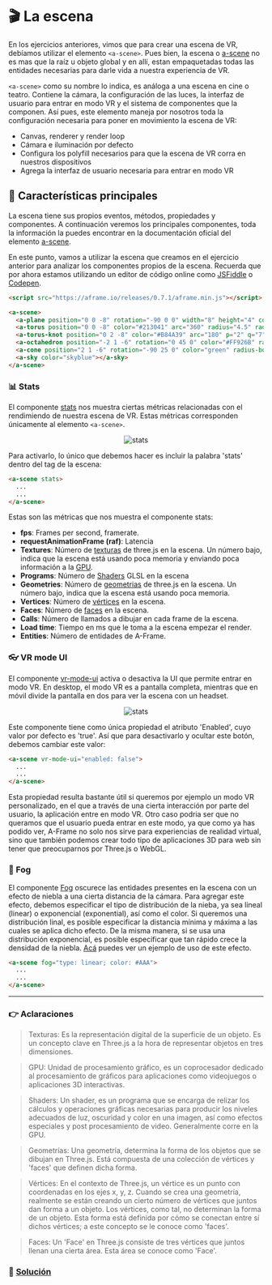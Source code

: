 # :clapper: La escena

En los ejercicios anteriores, vimos que para crear una escena de VR, debíamos utilizar el elemento `<a-scene>`. Pues bien, la escena o [a-scene](https://aframe.io/docs/0.7.0/core/scene.html) no es mas que la raíz u objeto global y en allí, estan empaquetadas todas las entidades necesarias para darle vida a nuestra experiencia de VR.

`<a-scene>` como su nombre lo indica, es análoga a una escena en cine o teatro. Contiene la cámara, la configuración de las luces, la interfaz de usuario para entrar en modo VR y el sistema de componentes que la componen. Así pues, este elemento maneja por nosotros toda la configuración necesaria para poner en movimiento la escena de VR:

* Canvas, renderer y render loop
* Cámara e iluminación por defecto
* Configura los polyfill necesarios para que la escena de VR corra en nuestros dispositivos
* Agrega la interfaz de usuario necesaria para entrar en modo VR

## :microscope: Características principales

La escena tiene sus propios eventos, métodos, propiedades y componentes. A continuación veremos los principales componentes, toda la información la puedes encontrar en la documentación oficial del elemento [a-scene](https://aframe.io/docs/0.7.0/core/scene.html).

En este punto, vamos a utilizar la escena que creamos en el ejercicio anterior para analizar los componentes propios de la escena. Recuerda que por ahora estamos utilizando un editor de código online como [JSFiddle](https://jsfiddle.net) o [Codepen](https://codepen.io).

```html
<script src="https://aframe.io/releases/0.7.1/aframe.min.js"></script>

<a-scene>
  <a-plane position="0 0 -8" rotation="-90 0 0" width="8" height="4" color="peru"></a-plane>
  <a-torus position="0 0 -8" color="#213041" arc="360" radius="4.5" radius-tubular="0.1"></a-torus>
  <a-torus-knot position="0 2 -8" color="#B84A39" arc="180" p="2" q="7" radius="1" radius-tubular="0.1"></a-torus-knot>
  <a-octahedron position="-2 1 -6" rotation="0 45 0" color="#FF926B" radius="1"></a-octahedron>
  <a-cone position="2 1 -6" rotation="-90 25 0" color="green" radius-bottom="0" radius-top="0.5"></a-cone>
  <a-sky color="skyblue"></a-sky>
</a-scene>
````

### :bar_chart: Stats
El componente [stats](https://aframe.io/docs/0.7.0/components/stats.html) nos muestra ciertas métricas relacionadas con el rendimiendo de nuestra escena de VR. Estas métricas corresponden únicamente al elemento `<a-scene>`.

<p align="center">
 <img src="../docs/img/stats.png" alt="stats">
</p>

Para activarlo, lo único que debemos hacer es incluir la palabra 'stats' dentro del tag de la escena:

```html
<a-scene stats>
  ...
  ...
</a-scene>
````
Estas son las métricas que nos muestra el componente stats:
*  **fps**: Frames per second, framerate.
* **requestAnimationFrame (raf)**: Latencia
* **Textures**: Número de [texturas](#point_right-aclaraciones) de three.js en la escena. Un número bajo, indica que la escena está usando poca memoria y enviando poca información a la [GPU](#point_right-aclaraciones).
* **Programs**: Número de [Shaders](#point_right-aclaraciones) GLSL en la escena
* **Geometries**: Número de [geometrias](#point_right-aclaraciones) de three.js en la escena. Un número bajo, indica que la escena está usando poca memoria.
* **Vertices**: Número de [vértices](#point_right-aclaraciones) en la escena.
* **Faces**: Número de [faces](#point_right-aclaraciones) en la escena.
* **Calls**: Número de llamados a dibujar en cada frame de la escena.
* **Load time**: Tiempo en ms que le toma a la escena empezar el render.
* **Entities**: Número de entidades de A-Frame.

### :eyeglasses: VR mode UI
El componente [vr-mode-ui](https://aframe.io/docs/0.7.0/components/vr-mode-ui.html) activa o desactiva la UI que permite entrar en modo VR. En desktop, el modo VR es a pantalla completa, mientras que en móvil divide la pantalla en dos para ver la escena con un headset.

<p align="center">
 <img src="../docs/img/enter.png" alt="stats">
</p>

Este componente tiene como única propiedad el atributo 'Enabled', cuyo valor por defecto es 'true'. Así que para desactivarlo y ocultar este botón, debemos cambiar este valor:

```html
<a-scene vr-mode-ui="enabled: false">
  ...
  ...
</a-scene>
````

Esta propiedad resulta bastante útil si queremos por ejemplo un modo VR personalizado, en el que a través de una cierta interacción por parte del usuario, la aplicación entre en modo VR. Otro caso podria ser que no queramos que el usuario pueda entrar en este modo, ya que como ya has podido ver, A-Frame no solo nos sirve para experiencias de realidad virtual, sino que también podemos crear todo tipo de aplicaciones 3D para web sin tener que preocuparnos por Three.js o WebGL.

### :foggy: Fog
El componente [Fog](https://aframe.io/docs/0.7.0/components/fog.html) oscurece las entidades presentes en la escena con un efecto de niebla a una cierta distancia de la cámara.
Para agregar este efecto, debemos especificar el tipo de distribución de la nieba, ya sea lineal (linear) o exponencial (exponential), así como el color. Si queremos una distribución linal, es posible especificar la distancia mínima y máxima a las cuales se aplica dicho efecto. De la misma manera, si se usa una distribución exponencial, es posible especificar que tan rápido crece la densidad de la niebla. [Acá](https://aframe.io/aframe/examples/test/fog/) puedes ver un ejemplo de uso de este efecto.

```html
<a-scene fog="type: linear; color: #AAA">
  ...
  ...
</a-scene>
````

___
### :point_right: Aclaraciones
>Texturas: Es la representación digital de la superficie de un objeto. Es un concepto clave en Three.js a la hora de representar objetos en tres dimensiones.

>GPU: Unidad de procesamiento gráfico, es un coprocesador dedicado al procesamiento de gráficos para aplicaciones como videojuegos o aplicaciones 3D interactivas.

>Shaders: Un shader, es un programa que se encarga de relizar los cálculos y operaciones gráficas necesarias para producir los niveles adecuados de luz, oscuridad y color en una imagen, así como efectos especiales y post procesamiento de video. Generalmente corre en la GPU.

>Geometrías: Una geometría, determina la forma de los objetos que se dibujan en Three.js. Está compuesta de una colección de vértices y 'faces' que definen dicha forma.

>Vértices: En el contexto de Three.js, un vértice es un punto con coordenadas en los ejes x, y, z. Cuando se crea una geometría, realmente se están creando un cierto número de vértices que juntos dan forma a un objeto. Los vértices, como tal, no determinan la forma de un objeto. Esta forma está definida por cómo se conectan entre sí dichos vértices; a este concepto se le conoce como 'faces'.

>Faces: Un 'Face' en Three.js consiste de tres vértices que juntos llenan una cierta área. Esta área se conoce como 'Face'.

### 📝 [Solución](https://codepen.io/fabiojcortes/pen/MrrZjY)
